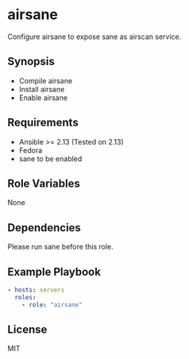 # airsane

Configure airsane to expose sane as airscan service.

## Synopsis

- Compile airsane
- Install airsane
- Enable airsane

## Requirements

- Ansible >= 2.13 (Tested on 2.13)
- Fedora
- sane to be enabled

## Role Variables

None

## Dependencies

Please run sane before this role.

## Example Playbook

```yaml
- hosts: servers
  roles:
    - role: "airsane"
```

## License

MIT
